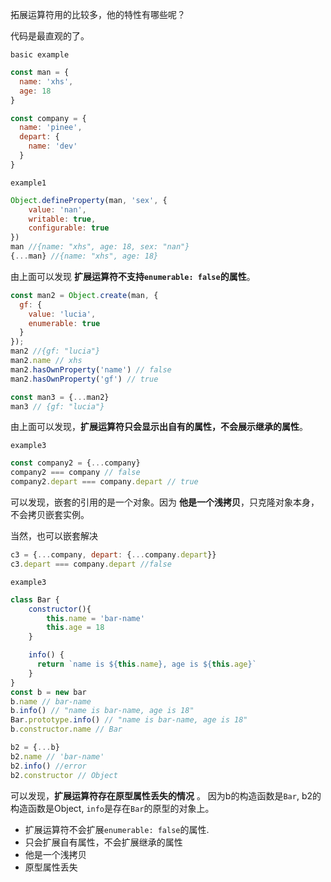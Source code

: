 拓展运算符用的比较多，他的特性有哪些呢？

代码是最直观的了。

`basic example`
```js
const man = {
  name: 'xhs',
  age: 18
}

const company = {
  name: 'pinee',
  depart: {
    name: 'dev'
  }
}
```

`example1`
```javascript
Object.defineProperty(man, 'sex', {
    value: 'nan',
    writable: true,
    configurable: true
})
man //{name: "xhs", age: 18, sex: "nan"}
{...man} //{name: "xhs", age: 18}
```
由上面可以发现 **扩展运算符不支持`enumerable: false`的属性**。

```js
const man2 = Object.create(man, {  
  gf: {
    value: 'lucia',
    enumerable: true
  }
});
man2 //{gf: "lucia"}
man2.name // xhs
man2.hasOwnProperty('name') // false
man2.hasOwnProperty('gf') // true

const man3 = {...man2}
man3 // {gf: "lucia"}
```
由上面可以发现，**扩展运算符只会显示出自有的属性，不会展示继承的属性**。

`example3`
```js
const company2 = {...company}
company2 === company // false
company2.depart === company.depart // true
```
可以发现，嵌套的引用的是一个对象。因为 **他是一个浅拷贝**，只克隆对象本身，不会拷贝嵌套实例。

当然，也可以嵌套解决
```js
c3 = {...company, depart: {...company.depart}}
c3.depart === company.depart //false
```

`example3`

```js
class Bar {
    constructor(){
        this.name = 'bar-name'
        this.age = 18
    }

    info() {
      return `name is ${this.name}, age is ${this.age}`
    }
}
const b = new bar
b.name // bar-name
b.info() // "name is bar-name, age is 18"
Bar.prototype.info() // "name is bar-name, age is 18"
b.constructor.name // Bar

b2 = {...b}
b2.name // 'bar-name'
b2.info() //error
b2.constructor // Object
```

可以发现，**扩展运算符存在原型属性丢失的情况** 。
因为b的构造函数是`Bar`, b2的构造函数是Object, `info`是存在`Bar`的原型的对象上。


* 扩展运算符不会扩展`enumerable: false`的属性.
* 只会扩展自有属性，不会扩展继承的属性
* 他是一个浅拷贝
* 原型属性丢失
